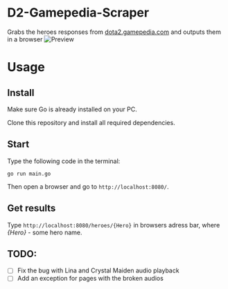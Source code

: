 # D2-Gamepedia-Scraper
Grabs the heroes responses from [dota2.gamepedia.com](https://dota2.gamepedia.com) and outputs them in a browser
![Preview](https://i.imgur.com/Hl6dKc7.png)
# Usage
## Install
Make sure Go is already installed on your PC.

Clone this repository and install all required dependencies.

## Start 
Type the following code in the terminal:
```
go run main.go
```

Then open a browser and go to `http://localhost:8080/`.

## Get results
Type `http://localhost:8080/heroes/{Hero}` in browsers adress bar, where *{Hero}* - some hero name. 

## TODO:
- [ ] Fix the bug with Lina and Crystal Maiden audio playback
- [ ] Add an exception for pages with the broken audios
